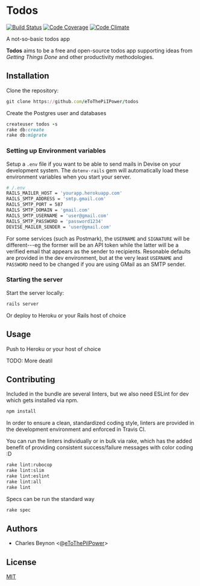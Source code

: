 # Todos

[![Build Status][travis-badge]][travis-status]
[![Code Coverage][codecov-badge]][codecov-status]
[![Code Climate][codeclim-badge]][codeclim-status]

A not-so-basic todos app

**Todos** aims to be a free and open-source todos app supporting ideas from
_Getting Things Done_ and other productivity methodologies.

## Installation

Clone the repository:

```ruby
git clone https://github.com/eToThePiIPower/todos
```

Create the Postgres user and databases

```ruby
createuser todos -s
rake db:create
rake db:migrate
```

### Setting up Environment variables

Setup a `.env` file if you want to be able to send mails in Devise on your
development system. The `dotenv-rails` gem will automatically load these
environment variables when you start your server.

```sh
# /.env
RAILS_MAILER_HOST = 'yourapp.herokuapp.com'
RAILS_SMTP_ADDRESS = 'smtp.gmail.com'
RAILS_SMTP_PORT = 587
RAILS SMTP_DOMAIN = 'gmail.com'
RAILS_SMTP_USERNAME = 'user@gmail.com'
RAILS_SMTP_PASSWORD = 'password1234'
DEVISE_MAILER_SENDER = 'user@gmail.com'
```

For some services (such as Postmark), the `USERNAME` and `SIGNATURE` will be
different---eg the former will be an API token while the latter will be a
verified email that appears as the sender to recipients. Resonable defaults are
provided in the dev environment, but at the very least `USERNAME` and `PASSWORD`
need to be changed if you are using GMail as an SMTP sender.

### Starting the server

Start the server locally:

```ruby
rails server
```

Or deploy to Heroku or your Rails host of choice

## Usage

Push to Heroku or your host of choice

TODO: More deatil

## Contributing

Included in the bundle are several linters, but we also need
ESLint for dev which gets installed via npm.

```sh
npm install
```

In order to ensure a clean, standardized coding style, linters are provided
in the development environment and enforced in Travis CI.

You can run the linters individually or in bulk via rake, which
has the added benefit of providing consistent success/failure
messages with color coding :D

```sh
rake lint:rubocop
rake lint:slim
rake lint:eslint
rake lint:all
rake lint
```

Specs can be run the standard way

```sh
rake spec
```

## Authors

*   Charles Beynon &lt;@[eToThePiIPower][cb]>

## License

[MIT][license]

<!-- Definitions -->

[cb]: https://github.com/eToThePiIPower "Charles Beynon"

[codecov-badge]: https://img.shields.io/codecov/c/github/eToThePiIPower/todos.svg

[codecov-status]: https://codecov.io/gh/eToThePiIPower/todos

[codeclim-badge]: https://img.shields.io/codeclimate/github/eToThePiIPower/todos.svg

[codeclim-status]: https://codeclimate.com/github/eToThePiIPower/todos

[license]: LICENSE.txt

[travis-badge]: https://img.shields.io/travis/eToThePiIPower/todos.svg

[travis-status]: https://travis-ci.org/eToThePiIPower/todos "Todos on Travis CI"
